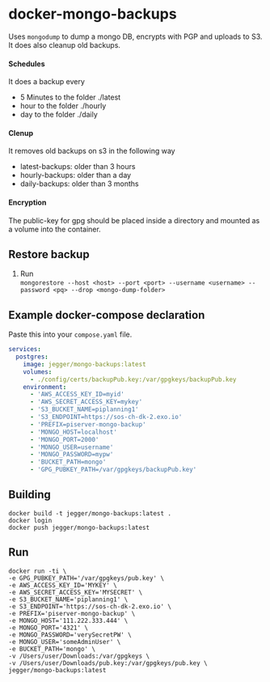 docker-mongo-backups
====================

Uses `mongodump` to dump a mongo DB, encrypts with PGP and uploads to S3.
It does also cleanup old backups.

#### Schedules
It does a backup every
- 5 Minutes to the folder ./latest 
- hour to the folder ./hourly
- day to the folder ./daily

#### Clenup
It removes old backups on s3 in the following way
- latest-backups: older than 3 hours
- hourly-backups: older than a day
- daily-backups: older than 3 months

#### Encryption
The public-key for gpg should be placed inside a directory and mounted as a 
volume into the container.


Restore backup
--------------
1. Run  
   ```mongorestore --host <host> --port <port> --username <username> --password <pq> --drop <mongo-dump-folder>```


Example docker-compose declaration
----------------------------------

Paste this into your `compose.yaml` file.

```yaml
services:
  postgres:
    image: jegger/mongo-backups:latest
    volumes:
      - ./config/certs/backupPub.key:/var/gpgkeys/backupPub.key
    environment:
      - 'AWS_ACCESS_KEY_ID=myid'
      - 'AWS_SECRET_ACCESS_KEY=mykey'
      - 'S3_BUCKET_NAME=piplanning1'
      - 'S3_ENDPOINT=https://sos-ch-dk-2.exo.io'
      - 'PREFIX=piserver-mongo-backup'
      - 'MONGO_HOST=localhost'
      - 'MONGO_PORT=2000'
      - 'MONGO_USER=username'
      - 'MONGO_PASSWORD=mypw'
      - 'BUCKET_PATH=mongo'
      - 'GPG_PUBKEY_PATH=/var/gpgkeys/backupPub.key'
```

Building
--------

```
docker build -t jegger/mongo-backups:latest .
docker login
docker push jegger/mongo-backups:latest
```

Run
---
```
docker run -ti \
-e GPG_PUBKEY_PATH='/var/gpgkeys/pub.key' \
-e AWS_ACCESS_KEY_ID='MYKEY' \
-e AWS_SECRET_ACCESS_KEY='MYSECRET' \
-e S3_BUCKET_NAME='piplanning1' \
-e S3_ENDPOINT='https://sos-ch-dk-2.exo.io' \
-e PREFIX='piserver-mongo-backup' \
-e MONGO_HOST='111.222.333.444' \
-e MONGO_PORT='4321' \
-e MONGO_PASSWORD='verySecretPW' \
-e MONGO_USER='someAdminUser' \
-e BUCKET_PATH='mongo' \
-v /Users/user/Downloads:/var/gpgkeys \
-v /Users/user/Downloads/pub.key:/var/gpgkeys/pub.key \
jegger/mongo-backups:latest
```